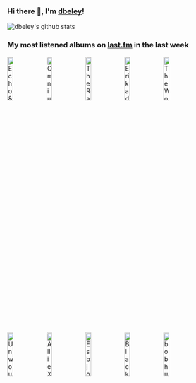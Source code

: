 ### Hi there 👋, I'm [dbeley](https://dbeley.ovh/en)!

![dbeley's github stats](https://github-readme-stats.vercel.app/api?username=dbeley)

### My most listened albums on [last.fm](https://www.last.fm/user/d_beley) in the last week

[<img src='https://lastfm.freetls.fastly.net/i/u/300x300/2d3ac84ac8684cc19a6704623ebcd3fc.png' width='16%' height='16%' alt='Echo & the Bunnymen - Crocodiles'>](https://www.last.fm/music/echo%2b%2526%2bthe%2bbunnymen/crocodiles)&nbsp;
[<img src='https://lastfm.freetls.fastly.net/i/u/300x300/2b3066697976457fc534199f15ff9ebd.png' width='16%' height='16%' alt='Omnium Gatherum - Beyond'>](https://www.last.fm/music/omnium%2bgatherum/beyond)&nbsp;
[<img src='https://lastfm.freetls.fastly.net/i/u/300x300/a5676e5dd25840428c9784b49d538de1.jpg' width='16%' height='16%' alt='The Raincoats - Odyshape'>](https://www.last.fm/music/the%2braincoats/odyshape)&nbsp;
[<img src='https://lastfm.freetls.fastly.net/i/u/300x300/0e8e2798a498c100fc3254f507cb28e9.png' width='16%' height='16%' alt='Erika de Casier - Sensational'>](https://www.last.fm/music/erika%2bde%2bcasier/sensational)&nbsp;
[<img src='https://lastfm.freetls.fastly.net/i/u/300x300/3d3a72ad16c941983af96a805eefeee3.jpg' width='16%' height='16%' alt='The World Is a Beautiful Place & I Am No Longer Afraid to Die - Harmlessness'>](https://www.last.fm/music/the%2bworld%2bis%2ba%2bbeautiful%2bplace%2b%2526%2bi%2bam%2bno%2blonger%2bafraid%2bto%2bdie/harmlessness)&nbsp;
<br>
[<img src='https://lastfm.freetls.fastly.net/i/u/300x300/8100872cf2438a1becc6f64859382cea.png' width='16%' height='16%' alt='Unwound - The Future of What'>](https://www.last.fm/music/unwound/the%2bfuture%2bof%2bwhat)&nbsp;
[<img src='https://lastfm.freetls.fastly.net/i/u/300x300/de4e0824479b1107d11867cc58fe7f0c.png' width='16%' height='16%' alt='Allie X - CollXtion I'>](https://www.last.fm/music/allie%2bx/collxtion%2bi)&nbsp;
[<img src='https://lastfm.freetls.fastly.net/i/u/300x300/1fdb8604f3a84f9c8b1079722ddfc530.png' width='16%' height='16%' alt='Esbjörn Svensson Trio - Seven Days of Falling'>](https://www.last.fm/music/esbj%25c3%25b6rn%2bsvensson%2btrio/seven%2bdays%2bof%2bfalling)&nbsp;
[<img src='https://lastfm.freetls.fastly.net/i/u/300x300/b0e767ee8094446ac49886333f489cef.png' width='16%' height='16%' alt='Black Tambourine - Complete Recordings'>](https://www.last.fm/music/black%2btambourine/complete%2brecordings)&nbsp;
[<img src='https://lastfm.freetls.fastly.net/i/u/300x300/7c393742dbe64564ae8ea9c639c3c5c2.jpg' width='16%' height='16%' alt='bob hund - Jag rear ut min själ! Allt skall bort!!!'>](https://www.last.fm/music/bob%2bhund/jag%2brear%2but%2bmin%2bsj%25c3%25a4l%2521%2ballt%2bskall%2bbort%2521%2521%2521)&nbsp;
<br>
